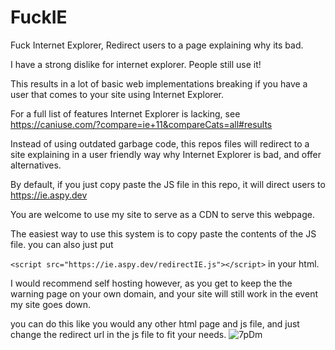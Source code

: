 # FuckIE
Fuck Internet Explorer, Redirect users to a page explaining why its bad.

I have a strong dislike for internet explorer. People still use it!

This results in a lot of basic web implementations breaking if you have a user that comes to your site using Internet Explorer.

For a full list of features Internet Explorer is lacking, see https://caniuse.com/?compare=ie+11&compareCats=all#results

Instead of using outdated garbage code, this repos files will redirect to a site explaining in a user friendly way why Internet Explorer is bad, and offer alternatives.

By default, if you just copy paste the JS file in this repo, it will direct users to https://ie.aspy.dev

You are welcome to use my site to serve as a CDN to serve this webpage.

The easiest way to use this system is to copy paste the contents of the JS file. you can also just put

`<script src="https://ie.aspy.dev/redirectIE.js"></script>` in your html.

I would recommend self hosting however, as you get to keep the the warning page on your own domain, and your site will still work in the event my site goes down.

you can do this like you would any other html page and js file, and just change the redirect url in the js file to fit your needs.
![7pDm](https://user-images.githubusercontent.com/33640860/153212360-752996a0-8df8-41e1-8a3c-0c66108c34e5.png)

